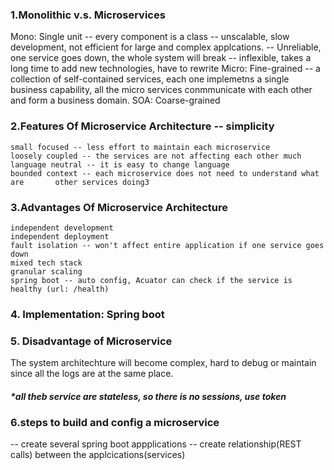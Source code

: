 ### 1.Monolithic v.s. Microservices
  Mono: Single unit
	-- every component is a class
   	-- unscalable, slow development, not efficient for large and complex 			applcations. 
	-- Unreliable, one service goes down, the whole system will break
	-- inflexible, takes a long time to add new technologies, have to rewrite
  Micro: Fine-grained
	-- a collection of self-contained services, each one implemetns a single 		business capability, all the micro services conmmunicate with each other 		and form a business domain. 
  SOA: Coarse-grained

### 2.Features Of Microservice Architecture -- simplicity
	small focused -- less effort to maintain each microservice
	loosely coupled -- the services are not affecting each other much
	language neutral -- it is easy to change language
	bounded context -- each microservice does not need to understand what are 		other services doing3

### 3.Advantages Of Microservice Architecture
	independent development
	independent deployment 
	fault isolation -- won't affect entire application if one service goes 		down
	mixed tech stack
	granular scaling
	spring boot -- auto config, Acuator can check if the service is healthy (url: /health)

### 4. Implementation: Spring boot

### 5. Disadvantage of Microservice
The system architechture will become complex, hard to debug or maintain since all the logs are at the same place. 

##### *all theb service are stateless, so there is no sessions, use token


### 6.steps to build and config a microservice
-- create several spring boot appplications
-- create relationship(REST calls) between the applcications(services) 
